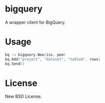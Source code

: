 # bigquery

A wrapper client for BigQuery.

# Usage

```go
bq := bigquery.New(iss, pem)
bq.Add("project", "dataset", "tableA", rows)
bq.Send()
```

# License

New BSD License.
